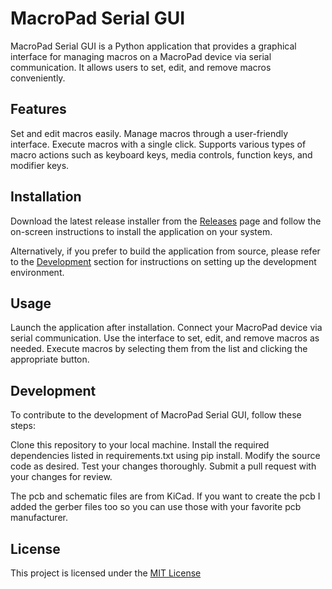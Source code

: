 # MacroPad Serial GUI
MacroPad Serial GUI is a Python application that provides a graphical interface for managing macros on a MacroPad device via serial communication. It allows users to set, edit, and remove macros conveniently.

## Features
Set and edit macros easily.
Manage macros through a user-friendly interface.
Execute macros with a single click.
Supports various types of macro actions such as keyboard keys, media controls, function keys, and modifier keys.

## Installation
Download the latest release installer from the [Releases](https://github.com/Brimgit/MacroPad-Serial-GUI/releases) page and follow the on-screen instructions to install the application on your system.

Alternatively, if you prefer to build the application from source, please refer to the [Development](https://github.com/Brimgit/MacroPad-Serial-GUI) section for instructions on setting up the development environment.

## Usage
Launch the application after installation.
Connect your MacroPad device via serial communication.
Use the interface to set, edit, and remove macros as needed.
Execute macros by selecting them from the list and clicking the appropriate button.

## Development
To contribute to the development of MacroPad Serial GUI, follow these steps:

Clone this repository to your local machine.
Install the required dependencies listed in requirements.txt using pip install.
Modify the source code as desired.
Test your changes thoroughly.
Submit a pull request with your changes for review.

The pcb and schematic files are from KiCad.
If you want to create the pcb I added the gerber files too so you can use those with your favorite pcb manufacturer.
## License
This project is licensed under the [MIT License](https://opensource.org/license/MIT)

